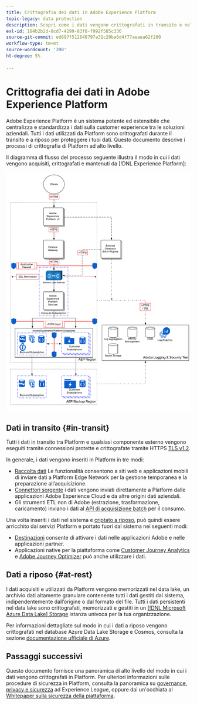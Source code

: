 ```yaml
---
title: Crittografia dei dati in Adobe Experience Platform
topic-legacy: data protection
description: Scopri come i dati vengono crittografati in transito e nel resto in Adobe Experience Platform.
exl-id: 184b2b2d-8cd7-4299-83f8-f992f585c336
source-git-commit: ed897f512648797a31c20ba6d4f77aeaea62f200
workflow-type: tm+mt
source-wordcount: '398'
ht-degree: 5%

---
```


# Crittografia dei dati in Adobe Experience Platform

Adobe Experience Platform è un sistema potente ed estensibile che centralizza e standardizza i dati sulla customer experience tra le soluzioni aziendali. Tutti i dati utilizzati da Platform sono crittografati durante il transito e a riposo per proteggere i tuoi dati. Questo documento descrive i processi di crittografia di Platform ad alto livello.

Il diagramma di flusso del processo seguente illustra il modo in cui i dati vengono acquisiti, crittografati e mantenuti da [!DNL Experience Platform]:

![](../images/governance-privacy-security/encryption/flow.png)

## Dati in transito {#in-transit}

Tutti i dati in transito tra Platform e qualsiasi componente esterno vengono eseguiti tramite connessioni protette e crittografate tramite HTTPS [TLS v1.2](https://datatracker.ietf.org/doc/html/rfc5246).

In generale, i dati vengono inseriti in Platform in tre modi:

* [Raccolta dati](../../collection/home.md) Le funzionalità consentono a siti web e applicazioni mobili di inviare dati a Platform Edge Network per la gestione temporanea e la preparazione all’acquisizione.
* [Connettori sorgente](../../sources/home.md) i dati vengono inviati direttamente a Platform dalle applicazioni Adobe Experience Cloud e da altre origini dati aziendali.
* Gli strumenti ETL non di Adobe (estrazione, trasformazione, caricamento) inviano i dati al [API di acquisizione batch](../../ingestion/batch-ingestion/overview.md) per il consumo.

Una volta inseriti i dati nel sistema e [criptato a riposo](#at-rest), può quindi essere arricchito dai servizi Platform e portato fuori dal sistema nei seguenti modi:

* [Destinazioni](../../destinations/home.md) consente di attivare i dati nelle applicazioni Adobe e nelle applicazioni partner.
* Applicazioni native per la piattaforma come [Customer Journey Analytics](https://experienceleague.adobe.com/docs/analytics-platform/using/cja-overview/cja-overview.html?lang=it) e [Adobe Journey Optimizer](https://experienceleague.adobe.com/docs/journey-optimizer/using/ajo-home.html?lang=it) può anche utilizzare i dati.

## Dati a riposo {#at-rest}

I dati acquisiti e utilizzati da Platform vengono memorizzati nel data lake, un archivio dati altamente granulare contenente tutti i dati gestiti dal sistema, indipendentemente dall’origine o dal formato del file. Tutti i dati persistenti nel data lake sono crittografati, memorizzati e gestiti in un [[!DNL Microsoft Azure Data Lake] Storage](https://docs.microsoft.com/en-us/azure/storage/blobs/data-lake-storage-introduction) istanza univoca per la tua organizzazione.

Per informazioni dettagliate sul modo in cui i dati a riposo vengono crittografati nel database Azure Data Lake Storage e Cosmos, consulta la sezione [documentazione ufficiale di Azure](https://docs.microsoft.com/en-us/azure/data-lake-store/data-lake-store-encryption).

## Passaggi successivi

Questo documento fornisce una panoramica di alto livello del modo in cui i dati vengono crittografati in Platform. Per ulteriori informazioni sulle procedure di sicurezza in Platform, consulta la panoramica su [governance, privacy e sicurezza](./overview.md) ad Experience League, oppure dai un&#39;occhiata al [Whitepaper sulla sicurezza della piattaforma](https://www.adobe.com/content/dam/cc/en/security/pdfs/AEP_SecurityOverview.pdf).
